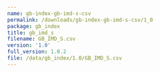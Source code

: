 ```yaml
---
name: gb-index-gb-imd-s-csv
permalink: /downloads/gb-index-gb-imd-s-csv/1_0
package: gb_index
title: gb_imd_s
filename: GB_IMD_S.csv
version: '1.0'
full_version: 1.0.2
file: /data/gb_index/1.0/GB_IMD_S.csv
---
```

